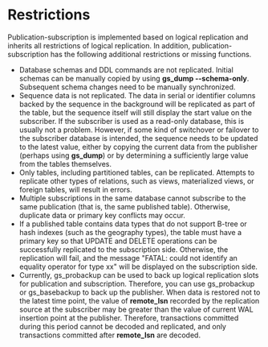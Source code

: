 # Restrictions<a name="EN-US_TOPIC_0000001216722064"></a>

Publication-subscription is implemented based on logical replication and inherits all restrictions of logical replication. In addition, publication-subscription has the following additional restrictions or missing functions.

-   Database schemas and DDL commands are not replicated. Initial schemas can be manually copied by using  **gs\_dump --schema-only**. Subsequent schema changes need to be manually synchronized.
-   Sequence data is not replicated. The data in serial or identifier columns backed by the sequence in the background will be replicated as part of the table, but the sequence itself will still display the start value on the subscriber. If the subscriber is used as a read-only database, this is usually not a problem. However, if some kind of switchover or failover to the subscriber database is intended, the sequence needs to be updated to the latest value, either by copying the current data from the publisher \(perhaps using  **gs\_dump**\) or by determining a sufficiently large value from the tables themselves.
-   Only tables, including partitioned tables, can be replicated. Attempts to replicate other types of relations, such as views, materialized views, or foreign tables, will result in errors.
-   Multiple subscriptions in the same database cannot subscribe to the same publication \(that is, the same published table\). Otherwise, duplicate data or primary key conflicts may occur.
-   If a published table contains data types that do not support B-tree or hash indexes \(such as the geography types\), the table must have a primary key so that UPDATE and DELETE operations can be successfully replicated to the subscription side. Otherwise, the replication will fail, and the message "FATAL: could not identify an equality operator for type xx" will be displayed on the subscription side.
-   Currently, gs\_probackup can be used to back up logical replication slots for publication and subscription. Therefore, you can use gs\_probackup or gs\_basebackup to back up the publisher. When data is restored not to the latest time point, the value of **remote\_lsn** recorded by the replication source at the subscriber may be greater than the value of current WAL insertion point at the publisher. Therefore, transactions committed during this period cannot be decoded and replicated, and only transactions committed after **remote\_lsn** are decoded.
